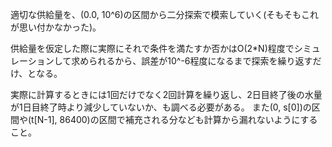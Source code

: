 適切な供給量を、(0.0, 10^6)の区間から二分探索で模索していく(そもそもこれが思い付かなかった)。

供給量を仮定した際に実際にそれで条件を満たすか否かはO(2*N)程度でシミュレーションして求められるから、誤差が10^-6程度になるまで探索を繰り返すだけ、となる。

実際に計算するときには1回だけでなく2回計算を繰り返し、2日目終了後の水量が1日目終了時より減少していないか、も調べる必要がある。
また(0, s[0])の区間や(t[N-1], 86400)の区間で補充される分なども計算から漏れないようにすること。
